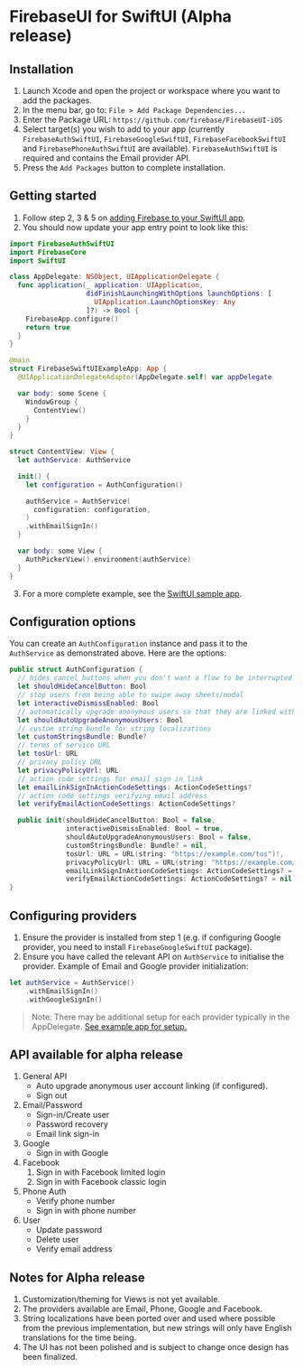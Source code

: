 # FirebaseUI for SwiftUI (Alpha release)

## Installation

1. Launch Xcode and open the project or workspace where you want to add the packages.
2. In the menu bar, go to: `File > Add Package Dependencies...`
3. Enter the Package URL: `https://github.com/firebase/FirebaseUI-iOS`
4. Select target(s) you wish to add to your app (currently `FirebaseAuthSwiftUI`, `FirebaseGoogleSwiftUI`, `FirebaseFacebookSwiftUI` and `FirebasePhoneAuthSwiftUI` are available). `FirebaseAuthSwiftUI` is required and contains the Email provider API.
5. Press the `Add Packages` button to complete installation.


## Getting started

1. Follow step 2, 3 & 5 on [adding Firebase to your SwiftUI app](https://firebase.google.com/docs/ios/setup).
2. You should now update your app entry point to look like this:

```swift
import FirebaseAuthSwiftUI
import FirebaseCore
import SwiftUI

class AppDelegate: NSObject, UIApplicationDelegate {
  func application(_ application: UIApplication,
                   didFinishLaunchingWithOptions launchOptions: [
                     UIApplication.LaunchOptionsKey: Any
                   ]?) -> Bool {
    FirebaseApp.configure()
    return true
  }
}

@main
struct FirebaseSwiftUIExampleApp: App {
  @UIApplicationDelegateAdaptor(AppDelegate.self) var appDelegate

  var body: some Scene {
    WindowGroup {
      ContentView()
    }
  }
}

struct ContentView: View {
  let authService: AuthService

  init() {
    let configuration = AuthConfiguration()

    authService = AuthService(
      configuration: configuration,
    )
    .withEmailSignIn()
  }

  var body: some View {
    AuthPickerView().environment(authService)
  }
}
```

3. For a more complete example, see the [SwiftUI sample app](https://github.com/firebase/FirebaseUI-iOS/tree/main/samples/swiftui/FirebaseSwiftUIExample).

## Configuration options

You can create an `AuthConfiguration` instance and pass it to the `AuthService` as demonstrated above. Here are the options:

```swift
public struct AuthConfiguration {
  // hides cancel buttons when you don't want a flow to be interrupted
  let shouldHideCancelButton: Bool
  // stop users from being able to swipe away sheets/modal
  let interactiveDismissEnabled: Bool
  // automatically upgrade anonymous users so that they are linked with account being used to sign-in
  let shouldAutoUpgradeAnonymousUsers: Bool
  // custom string bundle for string localizations
  let customStringsBundle: Bundle?
  // terms of service URL
  let tosUrl: URL
  // privacy policy URL
  let privacyPolicyUrl: URL
  // action code settings for email sign in link
  let emailLinkSignInActionCodeSettings: ActionCodeSettings?
  // action code settings verifying email address
  let verifyEmailActionCodeSettings: ActionCodeSettings?

  public init(shouldHideCancelButton: Bool = false,
              interactiveDismissEnabled: Bool = true,
              shouldAutoUpgradeAnonymousUsers: Bool = false,
              customStringsBundle: Bundle? = nil,
              tosUrl: URL = URL(string: "https://example.com/tos")!,
              privacyPolicyUrl: URL = URL(string: "https://example.com/privacy")!,
              emailLinkSignInActionCodeSettings: ActionCodeSettings? = nil,
              verifyEmailActionCodeSettings: ActionCodeSettings? = nil)
}
```

## Configuring providers

1. Ensure the provider is installed from step 1 (e.g. if configuring Google provider, you need to install `FirebaseGoogleSwiftUI` package).
2. Ensure you have called the relevant API on `AuthService` to initialise the provider. Example of Email and Google provider initialization:

```swift
let authService = AuthService()
    .withEmailSignIn()
    .withGoogleSignIn()
```

> Note: There may be additional setup for each provider typically in the AppDelegate. [See example app for setup.](https://github.com/firebase/FirebaseUI-iOS/tree/main/samples/swiftui/FirebaseSwiftUIExample) 


## API available for alpha release
1. General API
   - Auto upgrade anonymous user account linking (if configured).
   - Sign out
2. Email/Password
   - Sign-in/Create user
   - Password recovery
   - Email link sign-in
3. Google
   - Sign in with Google
4. Facebook
   1. Sign in with Facebook limited login
   2. Sign in with Facebook classic login 
5. Phone Auth
   - Verify phone number
   - Sign in with phone number 
6. User
   - Update password
   - Delete user
   - Verify email address


## Notes for Alpha release
1. Customization/theming for Views is not yet available.
2. The providers available are Email, Phone, Google and Facebook.
3. String localizations have been ported over and used where possible from the previous implementation, but new strings will only have English translations for the time being.
4. The UI has not been polished and is subject to change once design has been finalized.
